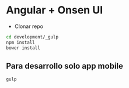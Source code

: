 Angular + Onsen UI
===========

- Clonar repo

```sh
cd development/_gulp
npm install
bower install
```

Para desarrollo solo app mobile
----
```sh
gulp
```